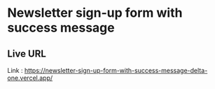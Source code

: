 # Newsletter sign-up form with success message

## Live URL

Link : https://newsletter-sign-up-form-with-success-message-delta-one.vercel.app/
